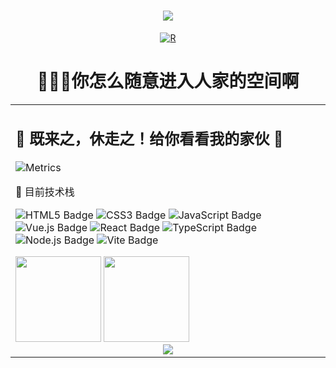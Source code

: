 
<div align="center">

<!-- 动态打字效果 -->
<h1 align="center"> <a href="https://sunguoqi.com/"> <img src="https://readme-typing-svg.herokuapp.com/?lines=console.log(myNickname);undefined;var%20myNickname%20=%20BEAR小熊帽&center=true&size=27"> </a> </h1>
<!-- 小四图片 -->
<a href="https://imgbb.com/"><img src="https://i.ibb.co/Rp6tJgQ/R.gif" alt="R" border="0"></a>

# 🥵🥵🥵你怎么随意进入人家的空间啊
<table>
<tr><td>

## 🤺 既来之，休走之！给你看看我的家伙 😤
  
![Metrics](https://metrics.lecoq.io/LittlebearHat?template=classic&base=header%2C%20activity%2C%20community%2C%20repositories%2C%20metadata&base.indepth=false&base.hireable=false&base.skip=false&config.timezone=Asia%2FHong_Kong)

🏹 目前技术栈
  
![HTML5 Badge](https://img.shields.io/badge/HTML5-E34F26?logo=html5&logoColor=fff&style=flat)
![CSS3 Badge](https://img.shields.io/badge/CSS3-1572B6?logo=css3&logoColor=fff&style=flat)
![JavaScript Badge](https://img.shields.io/badge/JavaScript-F7DF1E?logo=javascript&logoColor=000&style=flat)
![Vue.js Badge](https://img.shields.io/badge/Vue.js-4FC08D?logo=vuedotjs&logoColor=fff&style=flat)
![React Badge](https://img.shields.io/badge/React-61DAFB?logo=react&logoColor=000&style=flat)
![TypeScript Badge](https://img.shields.io/badge/TypeScript-3178C6?logo=typescript&logoColor=fff&style=flat)
![Node.js Badge](https://img.shields.io/badge/Node.js-393?logo=nodedotjs&logoColor=fff&style=flat)
![Vite Badge](https://img.shields.io/badge/Vite-646CFF?logo=vite&logoColor=fff&style=flat)

  
  <!-- 统计卡片 -->
  
<img height="137px" src="https://github-readme-stats-git-masterrstaa-rickstaa.vercel.app/api?username=LittlebearHat&hide_title=true&hide_border=true&show_icons=trueline_height=21&text_color=000&icon_color=000&bg_color=0,ea6161,ffc64d,fffc4d,52fa5a&theme=graywhite" />
  
  <!-- 项目语言效果 -->
  
  <img height="137px" src="https://github-readme-stats.vercel.app/api/top-langs/?username=LittlebearHat&hide_title=true&hide_border=true&layout=compact&langs_count=6&text_color=000&icon_color=fff&bg_color=0,52fa5a,4dfcff,c64dff&theme=graywhite" />
  
  <!-- 奖杯效果 -->
  
  <div align="center"> <img src="https://github-profile-trophy.vercel.app/?username=LittlebearHat" /> </div>
  
  </td></tr>
  </div>
<table>
</div>
